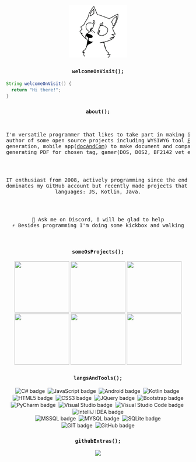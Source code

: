 <!--
- 🔭 I’m currently working on ...
- 🌱 I’m currently learning ...
- 👯 I’m looking to collaborate on ...
- 🤔 I’m looking for help with ...
- 💬 Ask me about ...
- ⚡ Fun fact: ...
- 🤔 I’m looking for help with ...
- 👯 I’m looking to collaborate on ...
-->

<p align="center">
  <img src="https://raw.githubusercontent.com/trolit/trolit/master/img/wolf_anim_t.gif" height="145"/>
</p>
<!-- source: https://cdn2.scratch.mit.edu/get_image/gallery/5079277_200x130.png -->

<h3 align="center">
  <code align="center">welcomeOnVisit();</code>
</h3>
  
```java
String welcomeOnVisit() { 
  return "Hi there!";
}
```

<h3 align="center">
  <code align="center">about();</code>
</h3>

<pre>
<p align="center">
I'm versatile programmer that likes to take part in making interesting projects,
author of some open source projects including WYSIWYG tool <a href="https://trolit.github.io/EzGitDoc/">EzGitDoc</a> for .md docs 
generation, mobile app(<a href="https://github.com/trolit/document-and-compare">docAndCom</a>) to make document and comparise changes easier
generating PDF for chosen tag, gamer(DOS, DOS2, BF2142 vet etc.), <a href="https://youtu.be/Y1UiD2sxoWo?list=PLCrKXyV2OjXiChtGSzLIQ4RHKvlzEdjnC">musicoholic</a>.
</p>
<p align="center">
IT enthusiast from 2008, actively programming since the end of the 2017. C# 
dominates my GitHub account but recently made projects that use other 
languages: JS, Kotlin, Java.
</p>
<p align="center">
💬 Ask me on Discord, I will be glad to help
⚡ Besides programming I'm doing some kickbox and walking
</p>
</pre>

<h3 align="center">
  <code align="center">someOsProjects();</code>
</h3>

<p align="center">
   <kbd><a href="https://github.com/trolit/Wordally"><img src="https://trolit.github.io/images/wordally-cover.png" width="150" height="140"/></a></kbd>
   <kbd><a href="https://github.com/trolit/3vry"><img src="https://trolit.github.io/images/3vry-cover.png" width="150" height="140"/></a></kbd>
   <kbd><a href="https://github.com/trolit/document-and-compare"><img src="https://trolit.github.io/images/docAndCom-cover.png" width="150" height="140"/></a></kbd> <br/>
   <kbd><a href="https://github.com/trolit/sShuffler"><img src="https://trolit.github.io/images/sShuffler-cover.PNG" width="150" height="140"/></a></kbd>
   <kbd><a href="https://github.com/trolit/EzGitDoc"><img src="https://trolit.github.io/images/ezGitDoc-cover.png" width="150" height="140"/></a></kbd>
   <kbd><a href="https://github.com/trolit/projectZero"><img src="https://trolit.github.io/images/projectZero-square.jpg" width="150" height="140"/></a></kbd>
</p>

<h3 align="center">
  <code align="center">langsAndTools();</code>
</h3>

<p align="center">
<img align="center" src="https://img.shields.io/badge/-C%23-black?logo=c%20sharp&style=social" alt="C# badge"/>&nbsp; <img align="center" src="https://img.shields.io/badge/-JavaScript-black?logo=javascript&style=social" alt="JavaScript badge"/>&nbsp; <img align="center" src="https://img.shields.io/badge/-Android-black?logo=android&style=social" alt="Android badge"/>&nbsp; <img align="center" src="https://img.shields.io/badge/-Kotlin-black?logo=kotlin&style=social" alt="Kotlin badge"/>&nbsp; <img align="center" src="https://img.shields.io/badge/-HTML5-black?logo=html5&style=social" alt="HTML5 badge"/>&nbsp; <img align="center" src="https://img.shields.io/badge/-CSS3-black?logo=css3&style=social" alt="CSS3 badge"/>&nbsp; <img align="center" src="https://img.shields.io/badge/-jQuery-black?logo=jquery&style=social" alt="JQuery badge"/>&nbsp; <img align="center" src="https://img.shields.io/badge/-Bootstrap-black?logo=bootstrap&style=social" alt="Bootstrap badge"/> <br/>
<!-- IDE -->
<img align="center" src="https://img.shields.io/badge/-PyCharm-black?logo=pycharm&style=social" alt="PyCharm badge"/>&nbsp; <img align="center" src="https://img.shields.io/badge/-Visual%20Studio-black?logo=visual%20studio&style=social" alt="Visual Studio badge"/>&nbsp; <img align="center" src="https://img.shields.io/badge/-Visual%20Studio%20Code-black?logo=visual%20studio%20code&style=social" alt="Visual Studio Code badge"/>&nbsp; <img align="center" src="https://img.shields.io/badge/-IntelliJ%20IDEA-black?logo=intellij%20idea&style=social" alt="IntelliJ IDEA badge"/> <br/>
<!-- DB -->
<img align="center" src="https://img.shields.io/badge/-MSSQL-black?logo=microsoft%20sql%20server&style=social" alt="MSSQL badge"/>&nbsp; <img align="center" src="https://img.shields.io/badge/-MySQL-black?logo=mysql&style=social" alt="MYSQL badge"/>&nbsp; <img align="center" src="https://img.shields.io/badge/-SQLite-black?logo=sqlite&style=social" alt="SQLite badge"/> <br/>
<!-- Git -->
<img align="center" src="https://img.shields.io/badge/-Git-black?logo=git&style=social" alt="GIT badge"/>&nbsp; <img align="center" src="https://img.shields.io/badge/-GitHub-black?logo=github&style=social" alt="GitHub badge"/>
</p>

<h3 align="center">
  <code align="center">githubExtras();</code>
</h3>

<p align="center">
  <img src="https://github-readme-stats.vercel.app/api/top-langs/?username=trolit&layout=compact&theme=graywhite"/>
</p>
